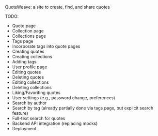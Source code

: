 QuoteWeave: a site to create, find, and share quotes

TODO:
- Quote page
- Collection page
- Collections page
- Tags page
- Incorporate tags into quote pages
- Creating quotes
- Creating collections
- Adding tags
- User profile page
- Editing quotes
- Deleting quotes
- Editing collections
- Deleting collections
- Liking/Favoriting quotes
- User settings (e.g., password change, preferences)
- Search by author
- Search by tag (already partially done via tags page, but explicit search feature)
- Full-text search for quotes
- Backend API integration (replacing mocks)
- Deployment